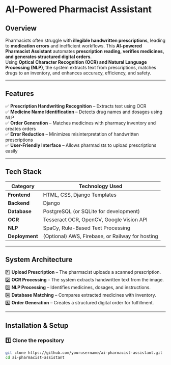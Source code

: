 # AI-Powered Pharmacist Assistant

## Overview
Pharmacists often struggle with **illegible handwritten prescriptions**, leading to **medication errors** and inefficient workflows. This **AI-powered Pharmacist Assistant** automates **prescription reading, verifies medicines, and generates structured digital orders**.  
Using **Optical Character Recognition (OCR) and Natural Language Processing (NLP)**, the system extracts text from prescriptions, matches drugs to an inventory, and enhances accuracy, efficiency, and safety.

---

## Features
✅ **Prescription Handwriting Recognition** – Extracts text using OCR  
✅ **Medicine Name Identification** – Detects drug names and dosages using NLP  
✅ **Order Generation** – Matches medicines with pharmacy inventory and creates orders  
✅ **Error Reduction** – Minimizes misinterpretation of handwritten prescriptions  
✅ **User-Friendly Interface** – Allows pharmacists to upload prescriptions easily  

---

## Tech Stack
| **Category**  | **Technology Used** |
|--------------|----------------------|
| **Frontend** | HTML, CSS, Django Templates |
| **Backend** | Django |
| **Database** | PostgreSQL (or SQLite for development) |
| **OCR** | Tesseract OCR, OpenCV, Google Vision API |
| **NLP** | SpaCy, Rule-Based Text Processing |
| **Deployment** | (Optional) AWS, Firebase, or Railway for hosting |

---

## System Architecture
1️⃣ **Upload Prescription** – The pharmacist uploads a scanned prescription.  
2️⃣ **OCR Processing** – The system extracts handwritten text from the image.  
3️⃣ **NLP Processing** – Identifies medicines, dosages, and instructions.  
4️⃣ **Database Matching** – Compares extracted medicines with inventory.  
5️⃣ **Order Generation** – Creates a structured digital order for fulfillment.  

---

## Installation & Setup

### 1️⃣ Clone the repository
```bash
git clone https://github.com/yourusername/ai-pharmacist-assistant.git
cd ai-pharmacist-assistant
